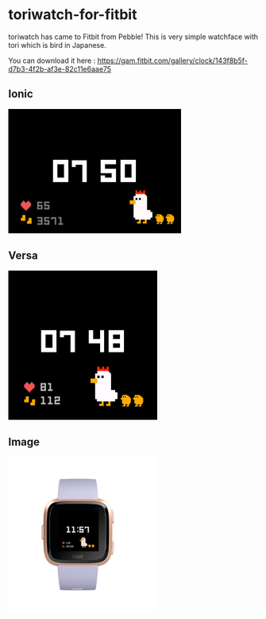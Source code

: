 # toriwatch-for-fitbit
toriwatch has came to Fitbit from Pebble!
This is very simple watchface with tori which is bird in Japanese.

You can download it here : https://gam.fitbit.com/gallery/clock/143f8b5f-d7b3-4f2b-af3e-82c11e6aae75

## Ionic
<img src="https://github.com/mario-kada/toriwatch-for-fitbit/blob/master/screenshot/toriwatch_ionic.png">

## Versa
<img src="https://github.com/mario-kada/toriwatch-for-fitbit/blob/master/screenshot/toriwatch_versa.png">


## Image

<img src="https://github.com/mario-kada/toriwatch-for-fitbit/blob/master/screenshot/toriwatch_image.jpg" width="300">
